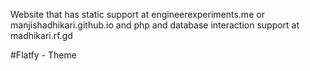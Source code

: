 Website that has static support at engineerexperiments.me or manjishadhikari.github.io
and php and database interaction support at madhikari.rf.gd

#Flatfy - Theme 
